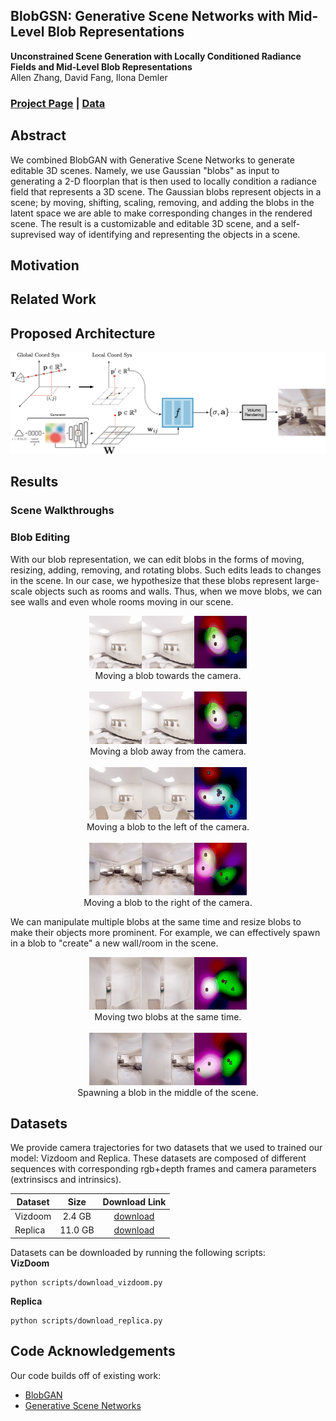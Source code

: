 ## BlobGSN: Generative Scene Networks with Mid-Level Blob Representations
**Unconstrained Scene Generation with Locally Conditioned Radiance Fields and Mid-Level Blob Representations**<br>
Allen Zhang, David Fang, Ilona Demler<br>

### [Project Page](https://ilonadem.github.io/blobgsn-demo/) | [Data](#datasets)

## Abstract 
We combined BlobGAN with Generative Scene Networks to generate editable 3D scenes. Namely, we use Gaussian "blobs" as input to generating a 2-D floorplan that is then used to locally condition a radiance field that represents a 3D scene. The Gaussian blobs represent objects in a scene; by moving, shifting, scaling, removing, and adding the blobs in the latent space we are able to make corresponding changes in the rendered scene. The result is a customizable and editable 3D scene, and a self-suprevised way of identifying and representing the objects in a scene.

## Motivation

## Related Work

## Proposed Architecture

 ![](./figs/architecture.png)

## Results

### Scene Walkthroughs

### Blob Editing

With our blob representation, we can edit blobs in the forms of moving, resizing, adding, removing, and rotating blobs. Such edits leads to changes in the scene. In our case, we hypothesize that these blobs represent large-scale objects such as rooms and walls. Thus, when we move blobs, we can see walls and even whole rooms moving in our scene.

<p align="center">
  <img src="./gifs/moving_blobs_down.gif" width="50%" />
 <br>
  Moving a blob towards the camera.
 <br>
 &nbsp; <br>
 <img src="./gifs/moving_blobs_away.gif" width="50%" />
 <br>
  Moving a blob away from the camera.
  <br>
 &nbsp; <br>
 <img src="./gifs/moving_blobs_left.gif" width="50%" />
 <br>
  Moving a blob to the left of the camera.
  <br>
 &nbsp; <br>
 <img src="./gifs/moving_blobs_right.gif" width="50%" />
 <br>
  Moving a blob to the right of the camera.
</p>

We can manipulate multiple blobs at the same time and resize blobs to make their objects more prominent. For example, we can effectively spawn in a blob to "create" a new wall/room in the scene.

<p align="center">
  <img src="./gifs/moving_blobs_double.gif" width="50%" />
 <br>
  Moving two blobs at the same time.
 <br>
 &nbsp; <br>
 <img src="./gifs/moving_blobs_spawn.gif" width="50%" />
 <br>
  Spawning a blob in the middle of the scene.
</p>

## Datasets
We provide camera trajectories for two datasets that we used to trained our model: Vizdoom and Replica. These datasets are composed of different sequences with corresponding rgb+depth frames and camera parameters (extrinsiscs and intrinsics).

Dataset | Size | Download Link
--- | :---: | :---:
Vizdoom | 2.4 GB | [download](<https://docs-assets.developer.apple.com/ml-research/datasets/gsn/vizdoom.zip>)
Replica | 11.0 GB | [download](<https://docs-assets.developer.apple.com/ml-research/datasets/gsn/replica.zip>)

Datasets can be downloaded by running the following scripts:  
**VizDoom**<br>
```
python scripts/download_vizdoom.py
```
**Replica**<br>
```
python scripts/download_replica.py
```

## Code Acknowledgements
Our code builds off of existing work:
- [BlobGAN](https://github.com/dave-epstein/blobgan)
- [Generative Scene Networks](https://apple.github.io/ml-gsn/)

